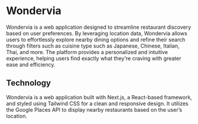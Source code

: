 # Wondervia

Wondervia is a web application designed to streamline restaurant discovery based on user preferences. By leveraging location data, Wondervia allows users to effortlessly explore nearby dining options and refine their search through filters such as cuisine type such as Japanese, Chinese, Italian, Thai, and more. The platform provides a personalized and intuitive experience, helping users find exactly what they're craving with greater ease and efficiency.



## Technology

Wondervia is a web application built with Next.js, a React-based framework, and styled using Tailwind CSS for a clean and responsive design. It utilizes the Google Places API to display nearby restaurants based on the user’s location.